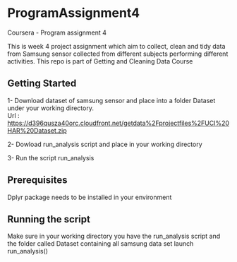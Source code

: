 # ProgramAssignment4
Coursera - Program assignment 4

This is week 4 project assignment which aim to collect, clean and tidy data from Samsung sensor collected from different subjects performing different activities. This repo is part of Getting and Cleaning Data Course

## Getting Started
1- Download dataset of samsung sensor and place into a folder Dataset under your working directory.<br />
Url : https://d396qusza40orc.cloudfront.net/getdata%2Fprojectfiles%2FUCI%20HAR%20Dataset.zip

2- Dowload run_analysis script and place in your working directory

3- Run the script run_analysis

## Prerequisites
Dplyr package needs to be installed in your environment

## Running the script
Make sure in your working directory you have the run_analysis script and the folder called Dataset containing all samsung data set
launch run_analysis()
